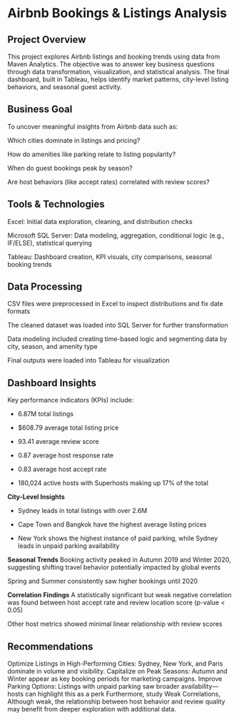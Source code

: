 # Airbnb Bookings & Listings Analysis

## Project Overview
This project explores Airbnb listings and booking trends using data from Maven Analytics. The objective was to answer key business questions through data transformation, visualization, and statistical analysis. The final dashboard, built in Tableau, helps identify market patterns, city-level listing behaviors, and seasonal guest activity.

## Business Goal
To uncover meaningful insights from Airbnb data such as:

Which cities dominate in listings and pricing?

How do amenities like parking relate to listing popularity?

When do guest bookings peak by season?

Are host behaviors (like accept rates) correlated with review scores?

## Tools & Technologies
Excel: Initial data exploration, cleaning, and distribution checks

Microsoft SQL Server: Data modeling, aggregation, conditional logic (e.g., IF/ELSE), statistical querying

Tableau: Dashboard creation, KPI visuals, city comparisons, seasonal booking trends

## Data Processing
CSV files were preprocessed in Excel to inspect distributions and fix date formats

The cleaned dataset was loaded into SQL Server for further transformation

Data modeling included creating time-based logic and segmenting data by city, season, and amenity type

Final outputs were loaded into Tableau for visualization

## Dashboard Insights
Key performance indicators (KPIs) include:

- 6.87M total listings

- $608.79 average total listing price

- 93.41 average review score

- 0.87 average host response rate

- 0.83 average host accept rate

- 180,024 active hosts with Superhosts making up 17% of the total

**City-Level Insights**
- Sydney leads in total listings with over 2.6M

- Cape Town and Bangkok have the highest average listing prices

- New York shows the highest instance of paid parking, while Sydney leads in unpaid parking availability

**Seasonal Trends**
Booking activity peaked in Autumn 2019 and Winter 2020, suggesting shifting travel behavior potentially impacted by global events

Spring and Summer consistently saw higher bookings until 2020

**Correlation Findings**
A statistically significant but weak negative correlation was found between host accept rate and review location score (p-value < 0.05)

Other host metrics showed minimal linear relationship with review scores

## Recommendations
Optimize Listings in High-Performing Cities: Sydney, New York, and Paris dominate in volume and visibility. Capitalize on Peak Seasons: Autumn and Winter appear as key booking periods for marketing campaigns. Improve Parking Options: Listings with unpaid parking saw broader availability—hosts can highlight this as a perk Furthermore, study Weak Correlations, Although weak, the relationship between host behavior and review quality may benefit from deeper exploration with additional data.

